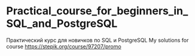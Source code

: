 # Practical_course_for_beginners_in_SQL_and_PostgreSQL
Практический курс для новичков по SQL и PostgreSQL
My solutions for course https://stepik.org/course/97207/promo
